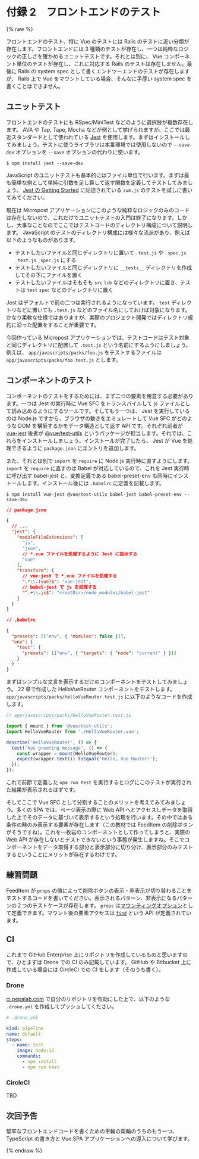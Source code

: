 # 付録 2　フロントエンドのテスト

{% raw %}

フロントエンドのテスト、特に Vue のテストには Rails のテストに近い分類が存在します。フロントエンドには 3 種類のテストが存在し、一つは純粋なロジックの正しさを確かめるユニットテストです。それとは別に、 Vue コンポーネント単位のテストが存在し、これに対応する Rails のテストは存在しません。最後に Rails の system spec として書くエンドツーエンドのテストが存在しますが、 Rails 上で Vue をマウントしている場合、そんなに手厚い system spec を書くことはできません。

## ユニットテスト

フロントエンドのテストにも RSpec/MiniTest などのように選択肢が複数存在します。 AVA や Tap, Tape, Mocha などが例として挙げられますが、ここでは最近スタンダードとして使われている [Jest](https://jestjs.io/ja/) を使用します。まずはインストールしてみましょう。テストに使うライブラリは本番環境では使用しないので `--save-dev` オプションを `--save` オプションの代わりに使います。

```
$ npm install jest --save-dev
```

JavaScript のユニットテストも基本的にはファイル単位で行います。まずは最も簡単な例として単純に引数を足し算して返す関数を定義してテストしてみましょう。 [Jest の Getting Started](https://jestjs.io/docs/en/getting-started.html) に記述されている `sum.js` のテストを試しに書いてみてください。

現在は Micropost アプリケーションにこのような純粋なロジックのみのコードは存在しないので、これだけでユニットテストの入門は終了になります。しかし、大事なことなのでここではテストコードのディレクトリ構成について説明します。 JavaScript のテストのディレクトリ構成には様々な流派があり、例えば以下のようなものがあります。

* テストしたいファイルと同じディレクトリに置いて `.test.js` や `.spec.js` `_test.js` `_spec.js` にする
* テストしたいファイルと同じディレクトリに `__tests__` ディレクトリを作成してその下にファイルを置く
* テストしたいファイルはそもそも `src` `lib` などのディレクトリに置き、テストは `test` `spec` などのディレクトリに置く

Jest はデフォルトで前の二つは実行されるようになっています。 `test` ディレクトリなどに置いても `.test.js` などのファイル名にしておけば対象になります。かなり柔軟な仕様ではありますが、実際のプロジェクト開発ではディレクトリ規約に沿った配置をすることが重要です。

今回作っている Micropost アプリケーションでは、テストコードはテスト対象と同じディレクトリに配置して `.test.js` という名前にするようにしましょう。例えば、 `app/javascripts/packs/foo.js` をテストするファイルは `app/javascripts/packs/foo.test.js` とします。

## コンポーネントのテスト

コンポーネントのテストをするためには、まず二つの要素を用意する必要があります。一つは Jest の実行時に Vue SFC をトランスパイルして js ファイルとして読み込めるようにするツールです。そしてもう一つは、 Jest を実行しているのは Node.js ですから、ブラウザの動きをエミュレートして Vue SFC がどのような DOM を構築するかをデータ構造として返す API です。それぞれ前者が [vue-jest](https://github.com/vuejs/vue-jest) 後者が [@vue/test-utils](https://github.com/vuejs/vue-test-utils) というパッケージが担当します。それでは、これらをインストールしましょう。インストールが完了したら、 Jest が Vue を処理できるように `package.json` にエントリを追加します。

また、それとは別で `import` を `require` に Node.js 実行時に直すようにします。 `import` を `require` に直すのは Babel が対応しているので、これを Jest 実行時に呼び出す babel-jest と、変換定義である babel-preset-env も同時にインストールします。インストール後には `.babelrc` に定義を記載します。

```
$ npm install vue-jest @vue/test-utils babel-jest babel-preset-env --save-dev
```

```json
// package.json

{
  // ...
  "jest": {
    "moduleFileExtensions": [
      "js",
      "json",
      // *.vue ファイルを処理するように Jest に指示する
      "vue"
    ],
    "transform": {
      // vue-jest で *.vue ファイルを処理する
      ".*\\.(vue)$": "vue-jest",
      // babel-jest で js を処理する
      "^.+\\.js$": "<rootDir>/node_modules/babel-jest"
    }
  }
}
```

```json
// .babelrc

{
  "presets": [["env", { "modules": false }]],
  "env": {
    "test": {
      "presets": [["env", { "targets": { "node": "current" } }]]
    }
  }
}
```

まずはシンプルな文言を表示するだけのコンポーネントをテストしてみましょう。 22 章で作成した HelloVueRouter コンポーネントをテストします。 `app/javascripts/packs/HelloVueRouter.test.js` に以下のようなコードを作成します。

```js
// app/javascripts/packs/HelloVueRouter.test.js

import { mount } from '@vue/test-utils';
import HelloVueRouter from './HelloVueRouter.vue';

describe('HelloVueRouter', () => {
  test('has greeting message', () => {
    const wrapper = mount(HelloVueRouter);
    expect(wrapper.text()).toEqual('Hello, Vue Router!');
  });
});
```

これで前節で定義した `npm run test` を実行するとログにこのテストが実行された結果が表示されるはずです。

そしてここで Vue SFC として分割することのメリットを考えてみてみましょう。多くの SPA では、ページ表示の際に Web API へとアクセスしデータを取得した上でそのデータに基づいて表示するという処理を行います。その中ではある条件の時のみ表示する要素が存在します（この教材では FeedItem の削除ボタンがそうですね）。これを一枚岩のコンポーネントとして作ってしまうと、実際の Web API が存在しないとテストできないという事態が発生しますね。そこでコンポーネントをデータ取得する部分と表示部分に切り分け、表示部分のみテストするということにメリットが存在するわけです。

## 練習問題

FeedItem が `props` の値によって削除ボタンの表示・非表示が切り替わることをテストするコードを書いてください。表示されるパターン、非表示になるパターンの２つのテストケースが存在します。 `props` は[マウンティングオプション](https://vue-test-utils.vuejs.org/ja/api/options.html#context)として定義できます。マウント後の要素アクセスは [`find`](https://vue-test-utils.vuejs.org/ja/api/wrapper/#find-selector) という API が定義されています。

## CI

これまで GitHub Enterprise 上にリポジトリを作成しているものと思いますので、ひとまずは Drone での CI のみ記載しています。 GitHub や Bitbucket 上に作成している場合には CircleCI での CI をします（そのうち書く）。

### Drone

[ci.pepalab.com](https://ci.pepalab.com) で自分のリポジトリを有効にした上で、以下のような `.drone.yml` を作成してプッシュしてください。

```yaml
# .drone.yml

kind: pipeline
name: default
steps:
  - name: test
    image: node:12
    commands:
      - npm install
      - npm run test
```

### CircleCI

TBD

## 次回予告

堅牢なフロントエンドコードを書くための車輪の両輪のうちのもう一つ、 TypeScript の書き方と Vue SPA アプリケーションへの導入について学びます。

{% endraw %}
